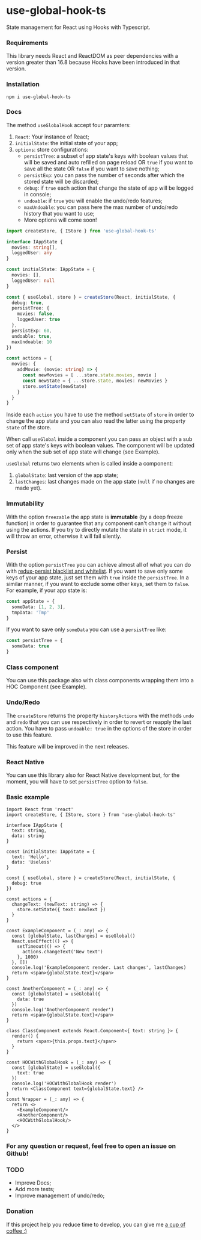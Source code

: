 # use-global-hook-ts
State management for React using Hooks with Typescript.

### Requirements
This library needs React and ReactDOM as peer dependencies with a version greater than 16.8 because Hooks have been introduced in that version.

### Installation
```
npm i use-global-hook-ts
```

### Docs
The method ```useGlobalHook``` accept four paramters:
1. ```React```: Your instance of React;
2. ```initialState```: the initial state of your app;
3. ```options```: store configurations: 
    - ```persistTree```: a subset of app state's keys with boolean values that will be saved and auto refilled on page reload OR ```true``` if you want to save all the state OR ```false``` if you want to save nothing;
    - ```persistExp```: you can pass the number of seconds after which the stored state will be discarded;
    - ```debug```: if ```true``` each action that change the state of app will be logged in console;
    - ```undoable```: if ```true``` you will enable the undo/redo features;
    - ```maxUndoable```: you can pass here the max number of undo/redo history that you want to use;
    - More options will come soon!

```ts
import createStore, { IStore } from 'use-global-hook-ts'

interface IAppState {
  movies: string[],
  loggedUser: any
}

const initialState: IAppState = {
  movies: [],
  loggedUser: null
}

const { useGlobal, store } = createStore(React, initialState, {
  debug: true,
  persistTree: {
    movies: false,
    loggedUser: true
  },
  persistExp: 60,
  undoable: true,
  maxUndoable: 10
})

const actions = {
  movies: {
    addMovie: (movie: string) => {
      const newMovies = [ ...store.state.movies, movie ]
      const newState = { ...store.state, movies: newMovies }
      store.setState(newState)
    }
  }
}
``` 

Inside each ```action``` you have to use the method ```setState``` of ```store``` in order to change the app state and you can also read the latter using the property ```state``` of the store.

When call ```useGlobal``` inside a component you can pass an object with a sub set of app state's keys with boolean values. The component will be updated only when the sub set of app state will change (see Example).

```useGlobal``` returns two elements when is called inside a component:
1. ```globalState```: last version of the app state;
3. ```lastChanges```: last changes made on the app state (```null``` if no changes are made yet). 

### Immutability
With the option ```freezable``` the app state is **immutable** (by a deep freeze function) in order to guarantee that any component can't change it without using the actions.
If you try to directly mutate the state in ```strict``` mode, it will throw an error, otherwise it will fail silently.

### Persist
With the option ```persistTree``` you can achieve almost all of what you can do with [redux-persist blacklist and whitelist](https://www.npmjs.com/package/redux-persist#blacklist--whitelist). If you want to save only some keys of your app state, just set them with ```true``` inside the ```persistTree```. In a similar manner, if you want to exclude some other keys, set them to ```false```.
For example, if your app state is:
```ts
const appState = {
  someData: [1, 2, 3],
  tmpData: 'Tmp'
}
```
If you want to save only ```someData``` you can use a ```persistTree``` like:
```ts
const persistTree = {
  someData: true
}
```

### Class component
You can use this package also with class components wrapping them into a HOC Component (see Example).

### Undo/Redo
The ```createStore``` returns the property ```historyActions``` with the methods ```undo``` and ```redo``` that you can use respectively in order to revert or reapply the last action. You have to pass ```undoable: true``` in the options of the store in order to use this feature.

This feature will be improved in the next releases.

### React Native
You can use this library also for React Native development but, for the moment, you will have to set ```persistTree``` option to ```false```.

### Basic example
```tsx
import React from 'react'
import createStore, { IStore, store } from 'use-global-hook-ts'

interface IAppState {
  text: string,
  data: string
}

const initialState: IAppState = {
  text: 'Hello',
  data: 'Useless'
}

const { useGlobal, store } = createStore(React, initialState, {
  debug: true
})

const actions = {
  changeText: (newText: string) => {
    store.setState({ text: newText })
  }
}

const ExampleComponent = (_: any) => {
  const [globalState, lastChanges] = useGlobal()
  React.useEffect(() => {
    setTimeout(() => {
      actions.changeText('New text')
    }, 1000)
  }, [])
  console.log('ExampleComponent render. Last changes', lastChanges)
  return <span>{globalState.text}</span>
}

const AnotherComponent = (_: any) => {
  const [globalState] = useGlobal({
    data: true
  })
  console.log('AnotherComponent render')
  return <span>{globalState.text}</span>
}

class ClassComponent extends React.Component<{ text: string }> {
  render() {
    return <span>{this.props.text}</span>
  }
}

const HOCWithGlobalHook = (_: any) => {
  const [globalState] = useGlobal({
    text: true
  })
  console.log('HOCWithGlobalHook render')
  return <ClassComponent text={globalState.text} />
}
const Wrapper = (_: any) => {
  return <>
    <ExampleComponent/>
    <AnotherComponent/>
    <HOCWithGlobalHook/>
  </>
}
```

### For any question or request, feel free to open an issue on Github!

### TODO
- Improve Docs;
- Add more tests;
- Improve management of undo/redo;

### Donation
If this project help you reduce time to develop, you can give me [a cup of coffee :)](https://www.paypal.com/cgi-bin/webscr?cmd=_s-xclick&hosted_button_id=JXTSP4WPLJRUG&source=url)